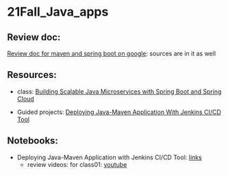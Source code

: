 # 21Fall_Java_apps

## Review doc:

[Review doc for maven and spring boot on google](https://docs.google.com/document/d/1pt-XgUzorwn7XqqC_bdDw7Cc91t6Plz1-WyU_N80GDg/edit?usp=sharing): sources are in it as well

## Resources:

- class: [Building Scalable Java Microservices with Spring Boot and Spring Cloud](https://www.coursera.org/learn/google-cloud-java-spring#syllabus)

- Guided projects: [Deploying Java-Maven Application With Jenkins CI/CD Tool](https://www.coursera.org/projects/deploying-java-maven-application-with-jenkins-ci-cd-tool)

## Notebooks:

- Deploying Java-Maven Application with Jenkins CI/CD Tool: [links](https://docs.google.com/document/d/1KQwPLDfIhPH6poyEzxWbOUnxAwtJGtaLVX-cwfaQrCo/edit#)
  - review videos: for class01: [youtube](https://youtu.be/y5lS-_8H43I)
